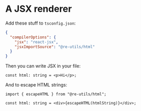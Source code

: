 # A JSX renderer

Add these stuff to `tsconfig.json`:
```json
{
  "compilerOptions": {
    "jsx": "react-jsx",
    "jsxImportSource": "@re-utils/html"
  }
}
```

Then you can write JSX in your file:
```tsx
const html: string = <p>Hi</p>;
```

And to escape HTML strings:
```tsx
import { escapeHTML } from "@re-utils/html";

const html: string = <div>{escapeHTML(htmlString)}</div>;
```
